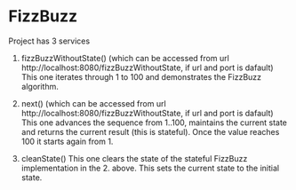 # FizzBuzz

Project has 3 services

1. fizzBuzzWithoutState() (which can be accessed from url http://localhost:8080/fizzBuzzWithoutState, if url and port is dafault)
This one iterates through 1 to 100 and demonstrates the FizzBuzz algorithm.

2. next() (which can be accessed from url http://localhost:8080/fizzBuzzWithoutState, if url and port is dafault)
This one advances the sequence from 1..100, maintains the current state and returns the current result (this is stateful). Once the value reaches 100 it starts again from 1.

3. cleanState()
This one clears the state of the stateful FizzBuzz implementation in the 2. above. This sets the current state to the initial state.
